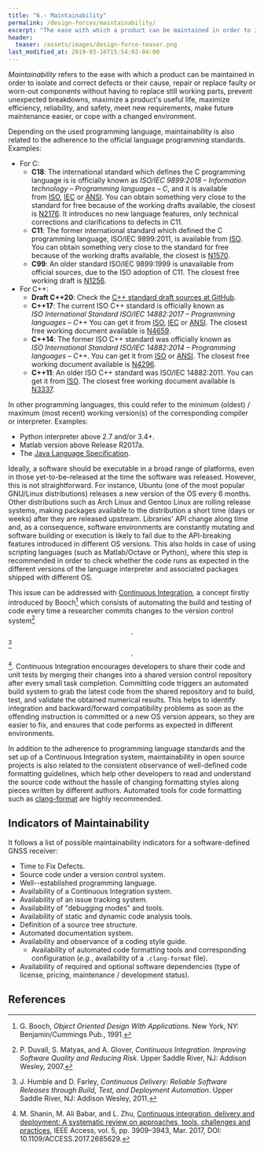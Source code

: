 ```yaml
---
title: "6.- Maintainability"
permalink: /design-forces/maintainability/
excerpt: "The ease with which a product can be maintained in order to isolate and correct defects and cope with a changing environment."
header:
  teaser: /assets/images/design-force-teaser.png
last_modified_at: 2019-03-16T15:54:02-04:00
---
```


_Maintainability_ refers to the ease with which a product can be maintained in order to isolate and correct defects or their cause, repair or replace faulty or worn-out components without having to replace still working parts, prevent unexpected breakdowns, maximize a product's useful life, maximize efficiency, reliability, and safety, meet new requirements, make future maintenance easier, or cope with a changed environment.

Depending on the used programming language, maintainability is also related to the adherence to the official language programming standards. Examples:

  * For C:
    * **C18**: The international standard which defines the C programming language is is officially known as _ISO/IEC 9899:2018 &ndash; Information technology &ndash; Programming languages &ndash; C_, and it is available from [ISO](https://www.iso.org/standard/74528.html), [IEC](https://webstore.iec.ch/publication/63478) or [ANSI](https://webstore.ansi.org/Standards/ISO/ISOIEC98992018). You can obtain something very close to the standard for free because of the working drafts available, the closest is [N2176](https://web.archive.org/web/20181230041359if_/http://www.open-std.org/jtc1/sc22/wg14/www/abq/c17_updated_proposed_fdis.pdf). It introduces no new language features, only technical corrections and clarifications to defects in C11.
    * **C11**: The former international standard which defined the C programming language, ISO/IEC 9899:2011, is available from [ISO](https://www.iso.org/standard/57853.html). You can obtain something very close to the standard for free because of the working drafts available, the closest is [N1570](http://www.open-std.org/jtc1/sc22/WG14/www/docs/n1570.pdf).
    * **C99**: An older standard ISO/IEC 9899:1999 is unavailable from official sources, due to the ISO adoption of C11. The closest free working draft is [N1256](http://www.open-std.org/jtc1/sc22/WG14/www/docs/n1256.pdf).
  * For C++:
    * **Draft C++20**: Check the [C++ standard draft sources at GitHub](https://github.com/cplusplus/draft).
    * **C++17**: The current ISO C++ standard is officially known as _ISO International Standard ISO/IEC 14882:2017 &ndash; Programming languages &ndash; C++_ You can get it from [ISO](https://www.iso.org/standard/68564.html), [IEC](https://webstore.iec.ch/publication/62162) or [ANSI](https://webstore.ansi.org/Standards/ISO/ISOIEC148822017). The closest free working document available is [N4659](http://www.open-std.org/jtc1/sc22/wg21/docs/papers/2017/n4659.pdf).
    * **C++14**: The former ISO C++ standard was officially known as _ISO International Standard ISO/IEC 14882:2014 &ndash; Programming languages &ndash; C++_. You can get it from [ISO](https://www.iso.org/standard/64029.html) or [ANSI](https://webstore.ansi.org/RecordDetail.aspx?sku=INCITS/ISO/IEC+14882:2014+(2016)). The closest free working document available is [N4296](http://www.open-std.org/jtc1/sc22/wg21/docs/papers/2014/n4296.pdf).
    * **C++11**: An older ISO C++ standard was ISO/IEC 14882:2011. You can get it from [ISO](https://www.iso.org/standard/50372.html). The closest free working document available is [N3337](http://www.open-std.org/jtc1/sc22/wg21/docs/papers/2012/n3337.pdf).

In other programming languages, this could refer to the minimum (oldest) / maximum (most recent) working version(s) of the corresponding compiler or interpreter. Examples:
  * Python interpreter above 2.7 and/or 3.4+.
  * Matlab version above Release R2017a.
  * The [Java Language Specification](https://docs.oracle.com/javase/specs/).


Ideally, a software should be executable in a broad range of platforms, even in those yet-to-be-released at the time the software was released. However, this is not straightforward. For instance, Ubuntu (one of the most popular GNU/Linux distributions) releases a new version of the OS every 6 months. Other distributions such as Arch Linux and Gentoo Linux are rolling release systems, making packages available to the distribution a short time (days or weeks) after they are released upstream. Libraries' API change along time and, as a consequence, software environments are constantly mutating and software building or execution is likely to fail due to the API-breaking features introduced in different OS versions. This also holds in case of using scripting languages (such as Matlab/Octave or Python), where this step is recommended in order to check whether the code runs as expected in the different versions of the language interpreter and associated packages shipped with different OS.

This issue can be addressed with [Continuous Integration](https://en.wikipedia.org/wiki/Continuous_integration), a concept firstly introduced by Booch[^Booch91] which consists of automating the build and testing of code every time a researcher commits changes to the version control system[^Duvall07]$$ ^{,} $$[^Humble11]$$ ^{,} $$[^Shanin17]. Continuous Integration encourages developers to share their code and unit tests by merging their changes into a shared version control repository after every small task completion. Committing code triggers an automated build system to grab the latest code from the shared repository and to build, test, and validate the obtained numerical results. This helps to identify integration and backward/forward compatibility problems as soon as the offending instruction is committed or a new OS version appears, so they are easier to fix, and ensures that code performs as expected in different environments.

In addition to the adherence to programming language standards and the set up of a Continuous Integration system, maintainability in open source projects is also related to the consistent observance of well-defined code formatting guidelines, which help other developers to read and understand the source code without the hassle of changing formatting styles along pieces written by different authors. Automated tools for code formatting such as [clang-format](https://clang.llvm.org/docs/ClangFormat.html) are highly recommended.

## Indicators of Maintainability

It follows a list of possible maintainability indicators for a software-defined GNSS receiver:

* Time to Fix Defects.
* Source code under a version control system.
* Well--established programming language.
* Availability of a Continuous Integration system.
* Availability of an issue tracking system.
* Availability of "debugging modes" and tools.
* Availability of static and dynamic code analysis tools.
* Definition of a source tree structure.
* Automated documentation system.
* Availability and observance of a coding style guide.
  - Availability of automated code formatting tools and corresponding configuration (_e.g._, availability of a `.clang-format` file).
* Availability of required and optional software dependencies (type of license, pricing, maintenance / development status).


## References

[^Booch91]: G. Booch, *Object Oriented Design With Applications*. New York, NY: Benjamin/Cummings Pub., 1991.
[^Duvall07]: P. Duvall, S. Matyas, and A. Glover, *Continuous Integration. Improving Software Quality and Reducing Risk*. Upper Saddle River, NJ: Addison Wesley, 2007.
[^Humble11]: J. Humble and D. Farley, *Continuous Delivery: Reliable Software Releases through Build, Test, and Deployment Automation*. Upper Saddle River, NJ: Addison Wesley, 2011.
[^Shanin17]: M. Shanin, M. Ali Babar, and L. Zhu, [Continuous integration, delivery and deployment: A systematic review on approaches, tools, challenges and practices](https://ieeexplore.ieee.org/document/7884954/), IEEE Access, vol. 5, pp. 3909–3943, Mar. 2017, DOI: 10.1109/ACCESS.2017.2685629.
